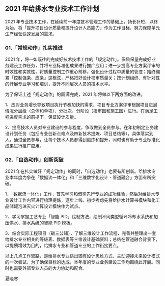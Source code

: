 ## 2021 年给排水专业技术工作计划

2021 年专业技术工作，在延续前一年度技术管理工作的基础上，扬长补短，以终为始，将「提升项目设计质量和提升设计人员能力」作为工作目标，努力保障单元生产经营快速发展的需求。

### 01.「常规动作」扎实推进

2021 年，将一如既往的完成好技术技术工作的「规定动作」。保质保量完成好业务建设工作任务，并将专业标准化成果进行推广应用；进一步提高专业方案评审的时效性和实效性，将质量控制工作重心前移，强化设计过程中质量的管控；始终绷紧「控制强条、应条」这根弦，严格把好设计校审质量关；按计划组织、有针对性的开展专业学习和培训，提升不同层次人员的技术水平。

为了保证上述「规定动作」的圆满完成，2021 年将做以下两方面的改进。

1、应对业务增长导致项目执行节奏加快的需求，项目专业方案评审根据项目进展情况分层级（总体和单项）、分批次、分阶段（报审图和施工图）进行。在满足工程进度需求的前提下，保证设计质量。

2、提高技术人员对专业建设的参与程度，争取做到全员参与。在年初制定业务建设计划任务（包括专业创新点难点及四新技术提炼、项目总结等），具体落实到人。通过全员参与，让每个技术人员都得到锻炼和提升，同时也有助于专业标准化成果进行推广应用。

### 02.「自选动作」创新突破

2021 年在扎实做好「规定动作」的同时，「自选动作」也要有所创新。给排水专业本年度力争在「数据流一体化」和「三维数字化设计 - 管道融合」方面有所突破。

1、「数据流一体化」工作，首先学习和借鉴先行专业的成功经验，然后对给排水专业设计工作内容进行梳理提炼，逐步上线。初步考虑先将给排水计算书模块和化工品储罐泡沫灭火计算设计模块作为试点。

2、学习掌握工艺专业「智能 PID」绘制方法，绘制不同类型循环冷却水系统和加压供水、排水系统的智能 PID 模板。

3、结合实际工程项目（碳三公辅），了解三维设计工作流程，完善并整理出一套给排水专业相关的等级表、数据表等三维设计基础资料；总结在管道融合背景下，以提质增效为目的，给排水专业和管道专业的工作衔接要点。

以上几点工作思路，是给排水专业跳出固有设计思维方式、主动迎接未来设计模式的一次尝试，为了确保目标的达成，本年度的专业业务建设工作均围绕此开展。同时也需要外部专业人员的大力协助和配合。

夏晓寒